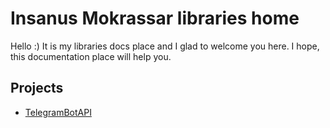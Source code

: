 # Insanus Mokrassar libraries home

Hello :) It is my libraries docs place and I glad to welcome you here. I hope, this documentation place will help you.

## Projects

* [TelegramBotAPI](https://github.com/InsanusMokrassar/ktgbotapi)

